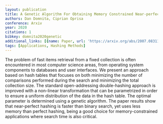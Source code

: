 ```yaml
---
layout: publication
title: A Genetic Algorithm For Obtaining Memory Constrained Near-perfect Hashing
authors: Dan Domnita, Ciprian Oprisa
conference: Arxiv
year: 2020
citations: 1
bibkey: domnita2020genetic
additional_links: [{name: Paper, url: 'https://arxiv.org/abs/2007.08311'}]
tags: [Applications, Hashing Methods]
---
```

The problem of fast items retrieval from a fixed collection is often
encountered in most computer science areas, from operating system components to
databases and user interfaces. We present an approach based on hash tables that
focuses on both minimizing the number of comparisons performed during the
search and minimizing the total collection size. The standard open-addressing
double-hashing approach is improved with a non-linear transformation that can
be parametrized in order to ensure a uniform distribution of the data in the
hash table. The optimal parameter is determined using a genetic algorithm. The
paper results show that near-perfect hashing is faster than binary search, yet
uses less memory than perfect hashing, being a good choice for
memory-constrained applications where search time is also critical.